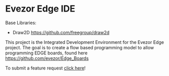 # Evezor Edge IDE

Base Libraries:
- Draw2D https://github.com/freegroup/draw2d

This project is the Integrated Development Environment for the Evezor Edge project. The goal is to create a flow based programming model to allow programming EDGE boards, found here https://github.com/evezor/Edge_Boards

To submit a feature request [click here](https://github.com/evezor/EdgeIDE/issues/new?title=Feature%20Request:%20[Describe%20your%20feature%20briefly%20here]&body=[Go%20into%20more%20detail%20here]&labels=enhancement)!
